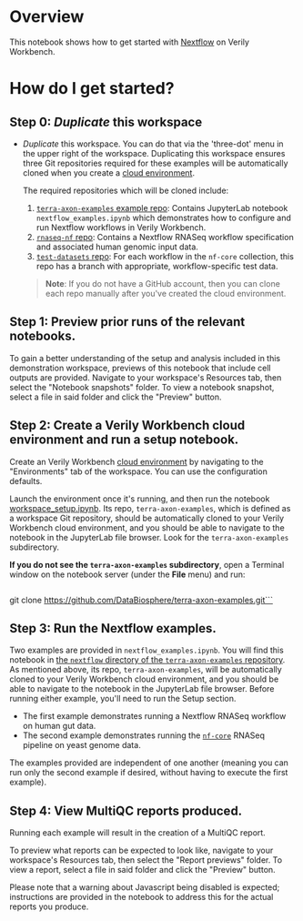 # Overview

This notebook shows how to get started with [Nextflow](https://www.nextflow.io) on Verily Workbench.

# How do I get started?

## Step 0: _Duplicate_ this workspace

- *Duplicate* this workspace. You can do that via the 'three-dot' menu in the upper right of the workspace. Duplicating this workspace ensures three Git repositories required for these examples will be automatically cloned when you create a [cloud environment](https://terra-docs.api.verily.com/docs/reference/glossary/#cloud-environment).

   The required repositories which will be cloned include:
  1. [`terra-axon-examples` example repo](https://github.com/DataBiosphere/terra-axon-examples): Contains JupyterLab notebook `nextflow_examples.ipynb` which demonstrates how to configure and run Nextflow workflows in Verily Workbench.
  2. [`rnaseq-nf` repo](https://github.com/nextflow-io/rnaseq-nf): Contains a Nextflow RNASeq workflow specification and associated human genomic input data.
  3. [`test-datasets` repo](https://github.com/nf-core/test-datasets): For each workflow in the `nf-core` collection, this repo has a branch with appropriate, workflow-specific test data.
  > **Note**: If you do not have a GitHub account, then you can clone each repo manually after you've created the cloud environment.


## Step 1: Preview prior runs of the relevant notebooks.

To gain a better understanding of the setup and analysis included in this demonstration workspace, previews of this notebook that include cell outputs are provided. Navigate to your workspace's Resources tab, then select the "Notebook snapshots" folder. To view a notebook snapshot, select a file in said folder and click the "Preview" button.

## Step 2: Create a Verily Workbench cloud environment and run a setup notebook.

Create an Verily Workbench [cloud environment](https://terra-docs.api.verily.com/docs/reference/glossary/#cloud-environment) by navigating to the "Environments" tab of the workspace. You can use the configuration defaults.

Launch the environment once it's running, and then run the notebook [workspace_setup.ipynb](https://github.com/DataBiosphere/terra-axon-examples/blob/main/workspace_setup.ipynb). Its repo, `terra-axon-examples`, which is defined as a workspace Git repository, should be automatically cloned to your Verily Workbench cloud environment, and you should be able to navigate to the notebook in the JupyterLab file browser. Look for the `terra-axon-examples` subdirectory.

**If you do not see the `terra-axon-examples` subdirectory**, open a Terminal window on the notebook server (under the **File** menu) and run:
>  ```sh
  git clone https://github.com/DataBiosphere/terra-axon-examples.git```

## Step 3: Run the Nextflow examples.

Two examples are provided in `nextflow_examples.ipynb`. You will find this notebook in [the `nextflow` directory of the `terra-axon-examples` repository](https://github.com/https://github.com/DataBiosphere/terra-axon-examples/tree/main/nextflow).  As mentioned above, its repo, `terra-axon-examples`, will be automatically cloned to your Verily Workbench cloud environment, and you should be able to navigate to the notebook in the JupyterLab file browser. Before running either example, you'll need to run the Setup section.

- The first example demonstrates running a Nextflow RNASeq workflow on human gut data.
- The second example demonstrates running the [`nf-core`](https://nf-co.re/) RNASeq pipeline on yeast genome data.

The examples provided are independent of one another (meaning you can run only the second example if desired, without having to execute the first example).

## Step 4: View MultiQC reports produced.

Running each example will result in the creation of a MultiQC report. 

To preview what reports can be expected to look like, navigate to your workspace's Resources tab, then select the "Report previews" folder. To view a report, select a file in said folder and click the "Preview" button.

Please note that a warning about Javascript being disabled is expected; instructions are provided in the notebook to address this for the actual reports you produce.